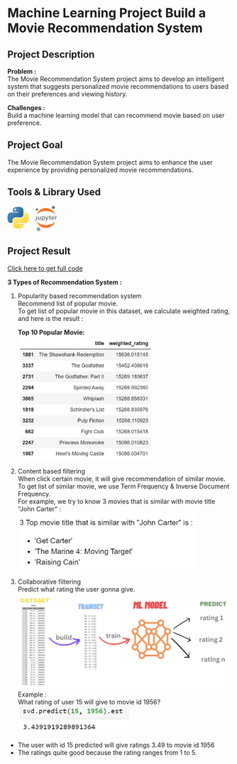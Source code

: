 # Machine Learning Project Build a Movie Recommendation System

## Project Description

**Problem :**  
The Movie Recommendation System project aims to develop an intelligent system that suggests personalized movie recommendations to users based on their preferences and viewing history.

**Challenges :**  
Build a machine learning model that can recommend movie based on user preference.

## Project Goal

The Movie Recommendation System project aims to enhance the user experience by providing personalized movie recommendations.

## Tools & Library Used

[<img src="./image/python-logo-2.png" alt="python-logo" width="50"/>](https://www.python.org/) &nbsp;
[<img src="./image/jupyter-logo.png" alt="jupyter-logo" width="50"/>](https://jupyter.org/) &nbsp;

## Project Result

[Click here to get full code](https://github.com/nickenshidqia/Build_a_Movie_Recommendation_System/blob/3b69fed8cfddc6ce7a44df75f10eb3633f117d87/Movie%20recommendation%20system.ipynb)

**3 Types of Recommendation System :**

1. Popularity based recommendation system  
   Recommend list of popular movie.  
   To get list of popular movie in this dataset, we calculate weighted rating, and here is the result :

   **Top 10 Popular Movie:**  
    <img src="./image/movie.png" alt="" width = "300"/>

2. Content based filtering  
   When click certain movie, it will give recommendation of similar movie.  
   To get list of similar movie, we use Term Frequency & Inverse Document Frequency.  
   For example, we try to know 3 movies that is similar with movie title "John Carter" :  
   <img src="./image/movie2.png" alt="" width = "400"/>
3. Collaborative filtering  
   Predict what rating the user gonna give.  
   <img src="./image/ML+Process.png" alt="" width = "600"/>
   Example :  
    What rating of user 15 will give to movie id 1956?  
    <img src="./image/movie3.png" alt="" width = "250"/>

- The user with id 15 predicted will give ratings 3.49 to movie id 1956
- The ratings quite good because the rating ranges from 1 to 5.
